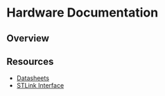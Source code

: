 # Hardware Documentation

## Overview


## Resources

* [Datasheets](datasheets/)
* [STLink Interface](board/programming-interface.md)


